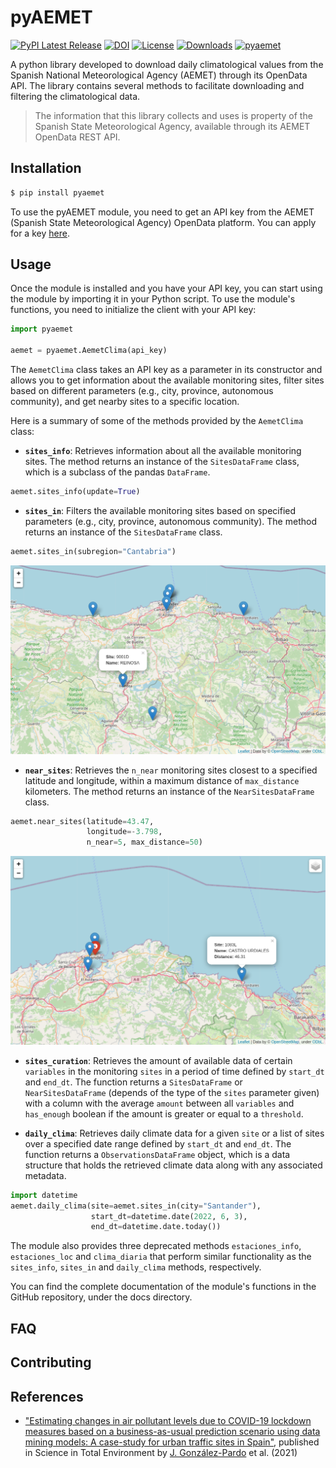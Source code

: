 # pyAEMET


[![PyPI Latest Release](https://img.shields.io/pypi/v/pyaemet.svg)](https://pypi.org/project/pyaemet/)
[![DOI](https://zenodo.org/badge/DOI/10.5281/zenodo.5655307.svg)](10.5281/zenodo.7872570)
[![License](https://img.shields.io/pypi/l/pandas.svg)](https://github.com/jaimedgp/pyAEMET/blob/main/LICENSE)
[![Downloads](https://static.pepy.tech/personalized-badge/pyaemet?period=month&units=international_system&left_color=gray&right_color=orange&left_text=PyPI%20downloads%20per%20month)](https://pepy.tech/project/pyaemet)
[![pyaemet](https://snyk.io/advisor/python/pyaemet/badge.svg)](https://snyk.io/advisor/python/pyaemet)

A python library developed to download daily climatological values from the Spanish National
Meteorological Agency (AEMET) through its OpenData API. The library contains several methods
to facilitate downloading and filtering the climatological data.

> The information that this library collects and uses is property of the Spanish State
> Meteorological Agency, available through its AEMET OpenData REST API.


## Installation
``` bash
$ pip install pyaemet
```
To use the pyAEMET module, you need to get an API key from the AEMET (Spanish State Meteorological
Agency) OpenData platform. You can apply for a key [here](https://opendata.aemet.es/centrodedescargas/altaUsuario).

## Usage

Once the module is installed and you have your API key, you can start using the module by
importing it in your Python script. To use the module's functions, you need to initialize
the client with your API key:

```python
import pyaemet

aemet = pyaemet.AemetClima(api_key)
```

The `AemetClima` class takes an API key as a parameter in its constructor and allows you to get
information about the available monitoring sites, filter sites based on different parameters
(e.g., city, province, autonomous community), and get nearby sites to a specific location.

Here is a summary of some of the methods provided by the `AemetClima` class:

* **`sites_info`**: Retrieves information about all the available monitoring sites. The method
returns an instance of the `SitesDataFrame` class, which is a subclass of the pandas `DataFrame`.
```python
aemet.sites_info(update=True)
```

* **`sites_in`**: Filters the available monitoring sites based on specified parameters
(e.g., city, province, autonomous community). The method returns an instance of the `SitesDataFrame` class.
```python
aemet.sites_in(subregion="Cantabria")
```
![image](https://github.com/Jaimedgp/pyAEMET/raw/main/docs/screenshots/sites_cantabria.png)

* **`near_sites`**: Retrieves the ``n_near`` monitoring sites closest to a specified latitude and longitude,
within a maximum distance of `max_distance` kilometers. The method returns an instance of the
`NearSitesDataFrame` class.
```python
aemet.near_sites(latitude=43.47,
                 longitude=-3.798,
                 n_near=5, max_distance=50)
```
![image](https://github.com/Jaimedgp/pyAEMET/raw/main/docs/screenshots/near_sites.png)

* **`sites_curation`**: Retrieves the amount of available data of certain `variables` in the monitoring `sites` in a period of time defined by
    `start_dt` and `end_dt`. The function returns a `SitesDataFrame` or `NearSitesDataFrame` (depends of the type of the `sites` parameter given)
    with a column with the average `amount` between all `variables` and `has_enough` boolean if the amount is greater or equal to a `threshold`.

* **`daily_clima`**: Retrieves daily climate data for a given ``site`` or a list of sites over a
specified date range defined by `start_dt` and `end_dt`. The function returns a
`ObservationsDataFrame` object, which is a data structure that holds the retrieved climate data
along with any associated metadata.
```python
import datetime
aemet.daily_clima(site=aemet.sites_in(city="Santander"),
                  start_dt=datetime.date(2022, 6, 3),
                  end_dt=datetime.date.today())
```

The module also provides three deprecated methods `estaciones_info`, `estaciones_loc` and `clima_diaria`
that perform similar functionality as the `sites_info`, `sites_in` and `daily_clima` methods, respectively.

You can find the complete documentation of the module's functions in the GitHub repository,
under the docs directory.

## FAQ
## Contributing
## References
* ["Estimating changes in air pollutant levels due to COVID-19 lockdown measures based on a business-as-usual prediction scenario using data mining models: A case-study for urban traffic sites in Spain"](https://doi.org/10.1016/j.scitotenv.2022.153786), published in Science in Total Environment by [J. González-Pardo](https://orcid.org/0000-0001-7268-9933) et al. (2021)
